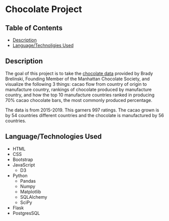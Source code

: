 # Chocolate Project

## Table of Contents
  * [Description](#Description)
  * [Language/Technoligies Used](#Language/Technologies-Used)  


  ## Description 
The goal of this project is to take the [chocolate data](https://www.kaggle.com/soroushghaderi/chocolate-bar-2020?select=chocolate_taste_dataset.csv) provided by Brady Brelinski, Founding Member of the Manhattan Chocolate Society, and visualize the following 3 things: cacao flow from country of origin to manufacture country, rankings of chocolate produced by manufacture country, and how the top 10 manufacture countries ranked in producing 70% cacao chocolate bars, the most commonly produced percentage. 

The data is from 2015-2019. This garners 997 ratings. The cacao grown is by 54 countries different countries and the chocolate is manufactured by 56 countries. 



## Language/Technologies Used
* HTML
* CSS
* Bootstrap
* JavaScript
    * D3
* Python 
    * Pandas
    * Numpy
    * Matplotlib
    * SQLAlchemy
    * SciPy
* Flask
* PostgresSQL
